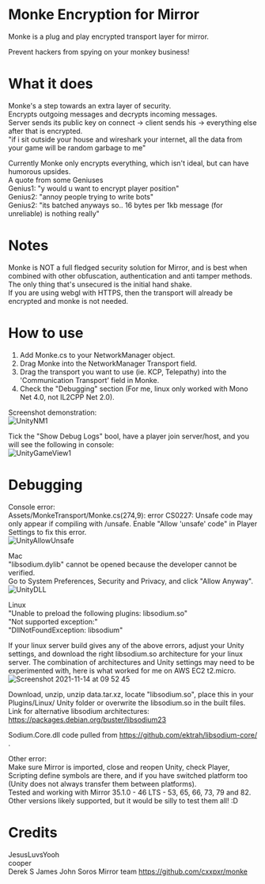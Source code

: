 # Monke Encryption for Mirror
 
Monke is a plug and play encrypted transport layer for mirror.

Prevent hackers from spying on your monkey business! 


# What it does
Monke's a step towards an extra layer of security.  
Encrypts outgoing messages and decrypts incoming messages.  
Server sends its public key on connect -> client sends his -> everything else after that is encrypted.  
"if i sit outside your house and wireshark your internet, all the data from your game will be random garbage to me"

Currently Monke only encrypts everything, which isn't ideal, but can have humorous upsides.  
A quote from some Geniuses  
Genius1: "y would u want to encrypt player position"  
Genius2: "annoy people trying to write bots"  
Genius2: "its batched anyways so.. 16 bytes per 1kb message (for unreliable) is nothing really"  


# Notes
Monke is NOT a full fledged security solution for Mirror, and is best when combined with other obfuscation, authentication and anti tamper methods.  
The only thing that's unsecured is the initial hand shake.  
If you are using webgl with HTTPS, then the transport will already be encrypted and monke is not needed.  


# How to use

1. Add Monke.cs to your NetworkManager object.  
2. Drag Monke into the NetworkManager Transport field.  
3. Drag the transport you want to use (ie. KCP, Telepathy) into the 'Communication Transport' field in Monke.  
4. Check the "Debugging" section (For me, linux only worked with Mono Net 4.0, not IL2CPP Net 2.0).

Screenshot demonstration:  
![UnityNM1](https://user-images.githubusercontent.com/57072365/140966716-6db91974-1db0-44c0-ac1e-fd13f13e0f2f.jpg)

Tick the "Show Debug Logs" bool, have a player join server/host, and you will see the following in console:  
![UnityGameView1](https://user-images.githubusercontent.com/57072365/140966906-d74117ca-b206-4d41-8d10-adacb2143665.jpg)


# Debugging

Console error:  
Assets/MonkeTransport/Monke.cs(274,9): error CS0227: Unsafe code may only appear if compiling with /unsafe. Enable "Allow 'unsafe' code" in Player Settings to fix this error.  
![UnityAllowUnsafe](https://user-images.githubusercontent.com/57072365/141006450-7c23b9b2-ce2d-4044-9658-f53aaf92b520.jpg)

Mac  
"libsodium.dylib" cannot be opened because the developer cannot be verified.  
Go to System Preferences, Security and Privacy, and click "Allow Anyway".  
![UnityDLL](https://user-images.githubusercontent.com/57072365/141006521-7ed4bbe5-8c55-474b-8b2b-3f5ad2011514.jpg)

Linux  
"Unable to preload the following plugins: libsodium.so"  
"Not supported exception:"  
"DllNotFoundException: libsodium"  

If your linux server build gives any of the above errors, adjust your Unity settings, and download the right libsodium.so architecture for your linux server.
The combination of architectures and Unity settings may need to be experimented with, here is what worked for me on AWS EC2 t2.micro.  
![Screenshot 2021-11-14 at 09 52 45](https://user-images.githubusercontent.com/57072365/141676669-b82018c1-15a3-485c-8145-c18d7d337847.jpg)  

Download, unzip, unzip data.tar.xz, locate "libsodium.so", place this in your Plugins/Linux/ Unity folder or overwrite the libsodium.so in the built files.
Link for alternative libsodium architectures:  
https://packages.debian.org/buster/libsodium23

Sodium.Core.dll code pulled from https://github.com/ektrah/libsodium-core/ .

Other error:  
Make sure Mirror is imported, close and reopen Unity, check Player, Scripting define symbols are there, and if you have switched platform too (Unity does not always transfer them between platforms).  
Tested and working with Mirror 35.1.0 - 46 LTS - 53, 65, 66, 73, 79 and 82.
Other versions likely supported, but it would be silly to test them all! :D


# Credits

JesusLuvsYooh  
cooper  
Derek S
James
John Soros
Mirror team
https://github.com/cxxpxr/monke
